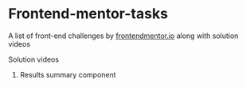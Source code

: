﻿# Frontend-mentor-tasks

A list of front-end challenges by [frontendmentor.io](https://www.frontendmentor.io/) along with solution videos 

Solution videos
1. Results summary component
